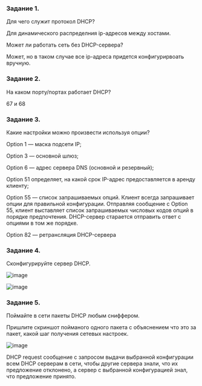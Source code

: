 
### Задание 1.
Для чего служит протокол DHCP?

Для динамического распределния ip-адресов между хостами.

Может ли работать сеть без DHCP-сервера?

Может, но в таком случае все ip-адреса придется конфигурирвоать вручную.

### Задание 2.
На каком порту/портах работает DHCP?

67 и 68

### Задание 3.
Какие настройки можно произвести используя опции?

Option 1 — маска подсети IP;

Option 3 — основной шлюз;

Option 6 — адрес сервера DNS (основной и резервный);

Option 51 определяет, на какой срок IP-адрес предоставляется в аренду клиенту;

Option 55 — список запрашиваемых опций. Клиент всегда запрашивает опции для правильной конфигурации. Отправляя сообщение с Option 55, клиент выставляет список запрашиваемых числовых кодов опций в порядке предпочтения. DHCP-сервер старается отправить ответ с опциями в том же порядке.

Option 82 — ретрансляция DHCP-сервера

### Задание 4.
Сконфигурируйте сервер DHCP.

![image](https://user-images.githubusercontent.com/121052923/227173886-b3698b50-052b-4a28-a6a7-b5fa035989e8.png)

![image](https://user-images.githubusercontent.com/121052923/227173963-6183ac83-9265-48cc-958d-68fe8d080501.png)


### Задание 5.
Поймайте в сети пакеты DHCP любым сниффером.

Пришлите скриншот пойманого одного пакета с объяснением что это за пакет, какой шаг получения сетевых настроек.

![image](https://user-images.githubusercontent.com/121052923/227174753-22bde6fe-40ec-4aaa-95ad-ca2ac2b21c49.png)

DHCP request сообщение с запросом выдачи выбранной конфигурации всем DHCP серверам в сети, чтобы другие сервера знали, что их
предложение отклонено, а сервер с выбранной конфигурацией знал, что предложение принято.




